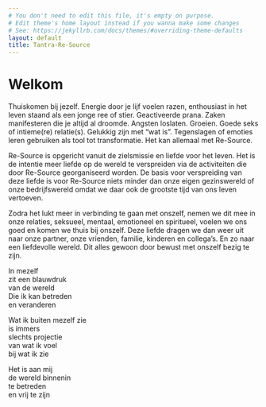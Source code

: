 ```yaml
---
# You don't need to edit this file, it's empty on purpose.
# Edit theme's home layout instead if you wanna make some changes
# See: https://jekyllrb.com/docs/themes/#overriding-theme-defaults
layout: default
title: Tantra-Re-Source
---
```

# Welkom


Thuiskomen bij jezelf. Energie door je lijf voelen razen, enthousiast in het leven staand als een jonge ree of stier. Geactiveerde prana. Zaken manifesteren die je altijd al droomde. Angsten loslaten. Groeien. Goede seks of intieme(re) relatie(s). Gelukkig zijn met “wat is”.  Tegenslagen of emoties leren gebruiken als tool tot transformatie. Het kan allemaal met Re-Source.


Re-Source is opgericht vanuit de zielsmissie en liefde voor het leven. Het is de intentie meer liefde op de wereld te verspreiden via de activiteiten die door Re-Source georganiseerd worden. De basis voor verspreiding van deze liefde is voor Re-Source niets minder dan onze eigen gezinswereld of onze bedrijfswereld omdat we daar ook de grootste tijd van ons leven vertoeven.


Zodra het lukt meer in verbinding te gaan met onszelf, nemen we dit mee in onze relaties, seksueel, mentaal, emotioneel en spiritueel, voelen we ons goed en komen we thuis bij onszelf. Deze liefde dragen we dan weer uit naar onze partner, onze vrienden, familie, kinderen en collega’s. En zo naar een liefdevolle wereld. Dit alles gewoon door bewust met onszelf bezig te zijn.


In mezelf  
zit een blauwdruk  
van de wereld  
Die ik kan betreden  
en veranderen  
  
Wat ik buiten mezelf zie  
is immers  
slechts projectie  
van wat ik voel  
bij wat ik zie  
  
Het is aan mij  
de wereld binnenin  
te betreden  
en vrij te zijn  
